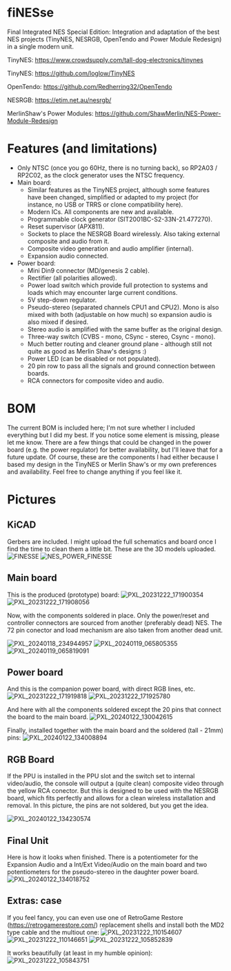 # fiNESse
Final Integrated NES Special Edition: Integration and adaptation of the best NES projects (TinyNES, NESRGB, OpenTendo and Power Module Redesign) in a single modern unit.

TinyNES: https://www.crowdsupply.com/tall-dog-electronics/tinynes

TinyNES: https://github.com/loglow/TinyNES

OpenTendo: https://github.com/Redherring32/OpenTendo

NESRGB: https://etim.net.au/nesrgb/

MerlinShaw's Power Modules: https://github.com/ShawMerlin/NES-Power-Module-Redesign

# Features (and limitations)
- Only NTSC (once you go 60Hz, there is no turning back), so RP2A03 / RP2C02, as the clock generator uses the NTSC frequency.
- Main board:
    - Similar features as the TinyNES project, although some features have been changed, simplified or adapted to my project (for instance, no USB or TRRS or clone compatibility here).
    - Modern ICs. All components are new and available.
    - Programmable clock generator (SIT2001BC-S2-33N-21.477270).
    - Reset supervisor (APX811).
    - Sockets to place the NESRGB Board wirelessly. Also taking external composite and audio from it.
    - Composite video generation and audio amplifier (internal).
    - Expansion audio connected.
- Power board:
    - Mini Din9 connector (MD/genesis 2 cable).
    - Rectifier (all polarities allowed).
    - Power load switch which provide full protection to systems and loads which may encounter large current conditions.
    - 5V step-down regulator.
    - Pseudo-stereo (separated channels CPU1 and CPU2). Mono is also mixed with both (adjustable on how much) so expansion audio is also mixed if desired.
    - Stereo audio is amplified with the same buffer as the original design.
    - Three-way switch (CVBS - mono, CSync - stereo, Csync - mono).
    - Much better routing and cleaner ground plane - although still not quite as good as Merlin Shaw's designs :)
    - Power LED (can be disabled or not populated).
    - 20 pin row to pass all the signals and ground connection between boards.
    - RCA connectors for composite video and audio.
 
# BOM
The current BOM is included here; I'm not sure whether I included everything but I did my best. If you notice some element is missing, please let me know. There are a few things that could be changed in the power board (e.g. the power regulator) for better availability, but I'll leave that for a future update. Of course, these are the components I had either because I based my design in the TinyNES or Merlin Shaw's or my own preferences and availability. Feel free to change anything if you feel like it.

# Pictures

## KiCAD
Gerbers are included. I might upload the full schematics and board once I find the time to clean them a little bit. These are the 3D models uploaded.
![FINESSE](https://github.com/mmoracantallops/fiNESse/assets/19650480/dc6eae44-6636-485a-b3d3-e4c67ce70106)
![NES_POWER_FINESSE](https://github.com/mmoracantallops/fiNESse/assets/19650480/b70ba29b-b6c7-4c67-8719-3736fa6ba0c6)

## Main board

This is the produced (prototype) board:
![PXL_20231222_171900354](https://github.com/mmoracantallops/fiNESse/assets/19650480/fa83c0c5-e9d4-4c3f-9673-916304a48d2f)
![PXL_20231222_171908056](https://github.com/mmoracantallops/fiNESse/assets/19650480/0b873b8c-1dc4-4270-8a8e-9175dc5d1398)

Now, with the components soldered in place. Only the power/reset and controller connectors are sourced from another (preferably dead) NES. The 72 pin conector and load mechanism are also taken from another dead unit.

![PXL_20240118_234944957](https://github.com/mmoracantallops/fiNESse/assets/19650480/5ff2cf66-8c33-4d7d-8b05-01080ef068da)
![PXL_20240119_065805355](https://github.com/mmoracantallops/fiNESse/assets/19650480/29c1e7a6-cab6-4591-bfca-ec18c006a6e2)
![PXL_20240119_065819091](https://github.com/mmoracantallops/fiNESse/assets/19650480/adcf6431-006b-4d76-9724-aef248d946a8)

## Power board
And this is the companion power board, with direct RGB lines, etc.
![PXL_20231222_171919818](https://github.com/mmoracantallops/fiNESse/assets/19650480/fa15a431-9733-4c96-9519-05df78bbd706)
![PXL_20231222_171925780](https://github.com/mmoracantallops/fiNESse/assets/19650480/5a356d89-5003-4e3c-9d7e-ea853bf9a649)

And here with all the components soldered except the 20 pins that connect the board to the main board.
![PXL_20240122_130042615](https://github.com/mmoracantallops/fiNESse/assets/19650480/ced9084e-a4f7-4f86-8770-a9aaa8f8b96e)

Finally, installed together with the main board and the soldered (tall - 21mm) pins:
![PXL_20240122_134008894](https://github.com/mmoracantallops/fiNESse/assets/19650480/79988480-2fc8-4138-983f-3f38a204e5b3)


## RGB Board
If the PPU is installed in the PPU slot and the switch set to internal video/audio, the console will output a (quite clean) composite video through the yellow RCA conector. But this is designed to be used with the NESRGB board, which fits perfectly and allows for a clean wireless installation and removal. In this picture, the pins are not soldered, but you get the idea. 

![PXL_20240122_134230574](https://github.com/mmoracantallops/fiNESse/assets/19650480/e7b4c03f-7c3e-4832-9d68-8703b6d20963)

## Final Unit
Here is how it looks when finished. There is a potentiometer for the Expansion Audio and a Int/Ext Video/Audio on the main board and two potentiometers for the pseudo-stereo in the daughter power board.
![PXL_20240122_134018752](https://github.com/mmoracantallops/fiNESse/assets/19650480/5de5649b-2526-427c-b0e5-bb20c8f78c4e)


## Extras: case

If you feel fancy, you can even use one of RetroGame Restore (https://retrogamerestore.com/) replacement shells and install both the MD2 type cable and the multiout one:
![PXL_20231222_110154607](https://github.com/mmoracantallops/fiNESse/assets/19650480/ad56db23-e85a-41dc-9e84-2411e466c386)
![PXL_20231222_110146651](https://github.com/mmoracantallops/fiNESse/assets/19650480/c3b650da-2eaf-47ca-8266-d5480bd9aec5)
![PXL_20231222_105852839](https://github.com/mmoracantallops/fiNESse/assets/19650480/ae434506-102b-40a8-8c75-e206f6e7abc8)

It works beautifully (at least in my humble opinion):
![PXL_20231222_105843751](https://github.com/mmoracantallops/fiNESse/assets/19650480/08c14af0-8dae-40b2-9833-096b3c707192)
